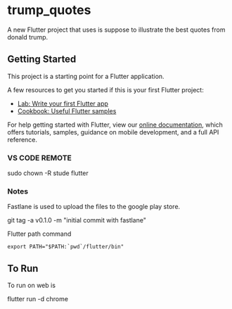 # trump_quotes

A new Flutter project that uses is suppose to illustrate the best quotes from donald trump.

## Getting Started

This project is a starting point for a Flutter application.

A few resources to get you started if this is your first Flutter project:

- [Lab: Write your first Flutter app](https://flutter.dev/docs/get-started/codelab)
- [Cookbook: Useful Flutter samples](https://flutter.dev/docs/cookbook)

For help getting started with Flutter, view our
[online documentation](https://flutter.dev/docs), which offers tutorials,
samples, guidance on mobile development, and a full API reference.


### VS CODE REMOTE 

sudo chown -R stude flutter



### Notes
Fastlane is used to upload the files to the google play store.

git tag -a v0.1.0 -m "initial commit with fastlane"

Flutter path command
```
export PATH="$PATH:`pwd`/flutter/bin"
```

## To Run

To run on web is

flutter run -d chrome